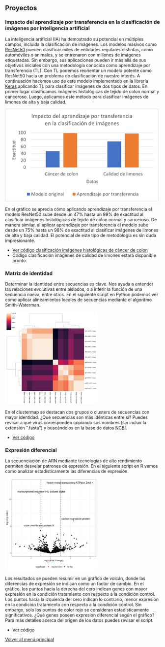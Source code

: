 ## Proyectos

### Impacto del aprendizaje por transferencia en la clasificación de imágenes por inteligencia artificial

La inteligencia artificial (IA) ha demostrado su potencial en múltiples campos, incluida la clasificación de imágenes. Los modelos masivos como [ResNet50](https://arxiv.org/abs/1512.03385) pueden clasificar miles de entidades regulares distintas, como automóviles o animales, y se entrenaron con millones de imágenes etiquetadas. Sin embargo, sus aplicaciones pueden ir más allá de sus objetivos iniciales con una metodología conocida como aprendizaje por transferencia (TL). Con TL podemos reorientar un modelo potente como ResNet50 hacia un problema de clasificación de nuestro interés. A continuación hacemos uso de este modelo implementado en la librería [Keras](https://keras.io/) aplicando TL para clasificar imágenes de dos tipos de datos. En primer lugar clasificamos imágenes histológicas de tejido de colon normal y canceroso. Luego, aplicamos este método para clasificar imágenes de limones de alta y baja calidad.

<img src="https://raw.githubusercontent.com/marco-montesdeoca/marco-montesdeoca.github.io/main/TL%20impact02.png" width="500" height="300">

En el gráfico se aprecia cómo aplicando aprendizaje por transferencia el modelo ResNet50 sube desde un 47% hasta un 99% de exactitud al clasificar imágenes histológicas de tejido de colon normal y canceroso. De manera similar, al aplicar aprendizaje por transferencia el modelo sube desde un 75% hasta un 98% de exactitud al clasificar imágenes de limones de alta y baja calidad. 
El potencial de este tipo de metodología es sin duda impresionante.

* [Ver código clasificación imágenes histológicas de cáncer de colon](https://github.com/marco-montesdeoca/Transfer_learning/blob/main/transfer_learning.ipynb)
* Código clasificación imágenes de calidad de limones estará disponible pronto.

### Matriz de identidad

Determinar la identidad entre secuencias es clave. Nos ayuda a entender las relaciones evolutivas entre aislados, o a inferir la función de una secuencia nueva, entre otros. En el siguiente script en Python podemos ver como aplicar alineamientos locales de secuencias mediante el algoritmo Smith-Waterman.

<img src="https://raw.githubusercontent.com/marco-montesdeoca/marco-montesdeoca.github.io/main/identity_matrix.png" width="300" height="300">

En el clustermap se destacan dos grupos o clusters de secuencias con mayor identidad. ¿Qué secuencias son más idénticas entre sí? Puedes revisar a qué virus corresponden copiando sus nombres (sin incluir la extensión ".fasta") y buscándolos en la base de datos [NCBI](https://www.ncbi.nlm.nih.gov/). 

* [Ver código](https://github.com/marco-montesdeoca/identity_matrix/blob/main/identity_matrix.ipynb)

### Expresión diferencial

La secuenciación de ARN mediante tecnologías de alto rendimiento permiten desvelar patrones de expresión. En el siguiente script en R vemos como analizar estadísticamente las diferencias de expresión.

<img src="https://raw.githubusercontent.com/marco-montesdeoca/marco-montesdeoca.github.io/main/volcano_plot.png" width="300" height="300">

Los resultados se pueden resumir en un gráfico de volcán, donde las diferencias de expresión se indican como un factor de cambio. En el gráfico, los puntos hacia la derecha del cero indican genes con mayor expresión en la condición tratamiento con respecto a la condición control. Los puntos hacia la izquierda del cero indican lo contrario, menor expresión en la condición tratamiento con respecto a la condición control. Sin embargo, solo los puntos de color rojo se consideran estadísticamente significativos. ¿Qué genes poseen expresión diferencial según el gráfico? Para más detalles acerca del origen de los datos puedes revisar el script.

* [Ver código](https://github.com/marco-montesdeoca/Differential_expression/blob/main/Differential_expression.ipynb)

[Volver al menú principal](index.md)
